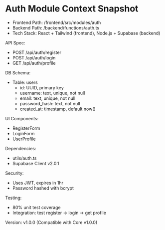 # Auth Module Context Snapshot

- Frontend Path: /frontend/src/modules/auth
- Backend Path: /backend/functions/auth.ts
- Tech Stack: React + Tailwind (frontend), Node.js + Supabase (backend)

API Spec:

- POST /api/auth/register
- POST /api/auth/login
- GET /api/auth/profile

DB Schema:

- Table: users
  - id: UUID, primary key
  - username: text, unique, not null
  - email: text, unique, not null
  - password_hash: text, not null
  - created_at: timestamp, default now()

UI Components:

- RegisterForm
- LoginForm
- UserProfile

Dependencies:

- utils/auth.ts
- Supabase Client v2.0.1

Security:

- Uses JWT, expires in 1hr
- Password hashed with bcrypt

Testing:

- 80% unit test coverage
- Integration: test register → login → get profile

Version: v1.0.0 (Compatible with Core v1.0.0)
